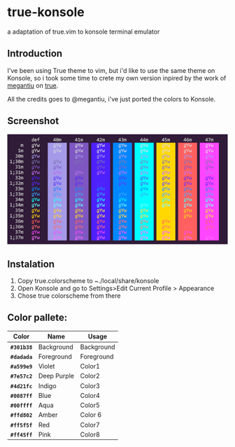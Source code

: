 # true-konsole
a adaptation of true.vim to konsole terminal emulator


## Introduction

I've been using True theme to vim, but i'd like to use the same theme on Konsole, so i took some time to crete my own version inpired by the work of [megantiu](https://github.com/megantiu) on [true](https://github.com/megantiu/true.vim).

All the credits goes to @megantiu, i've just ported the colors to Konsole.


## Screenshot

![screenshot](./screenshot.png)

## Instalation

1. Copy true.colorscheme to ~./local/share/konsole
2. Open Konsole and go to Settings>Edit Current Profile > Appearance
3. Chose true colorscheme from there

## Color pallete:


Color | Name | Usage
--- | --- | ---
**`#301b38`** | Background | Background
**`#dadada`** | Foreground | Foreground
**`#a599e9`** | Violet | Color1
**`#7e57c2`** | Deep Purple | Color2
**`#4d21fc`** | Indigo | Color3
**`#0087ff`** | Blue | Color4
**`#00ffff`** | Aqua | Color5
**`#ffd802`** | Amber | Color 6
**`#ff5f5f`** | Red | Color7
**`#ff45ff`** | Pink | Color8
